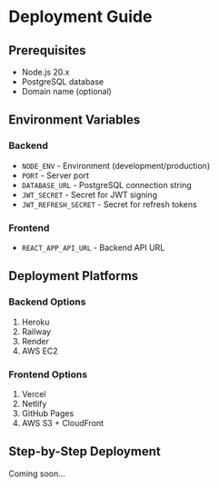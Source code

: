 # Deployment Guide

## Prerequisites
- Node.js 20.x
- PostgreSQL database
- Domain name (optional)

## Environment Variables

### Backend
- `NODE_ENV` - Environment (development/production)
- `PORT` - Server port
- `DATABASE_URL` - PostgreSQL connection string
- `JWT_SECRET` - Secret for JWT signing
- `JWT_REFRESH_SECRET` - Secret for refresh tokens

### Frontend
- `REACT_APP_API_URL` - Backend API URL

## Deployment Platforms

### Backend Options
1. Heroku
2. Railway
3. Render
4. AWS EC2

### Frontend Options
1. Vercel
2. Netlify
3. GitHub Pages
4. AWS S3 + CloudFront

## Step-by-Step Deployment
Coming soon...
